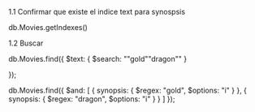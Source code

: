 <!-- Opción 1 Indice de texto -->

1.1 Confirmar que existe el indice text para synospsis

db.Movies.getIndexes()

1.2 Buscar

db.Movies.find({
$text: {
$search: "\"gold\"\"dragon\""
}

});

<!-- Opción 2 Regex -->

db.Movies.find({
$and: [
{ synopsis: { $regex: "gold", $options: "i" } },
{ synopsis: { $regex: "dragon", $options: "i" } }
]
});
